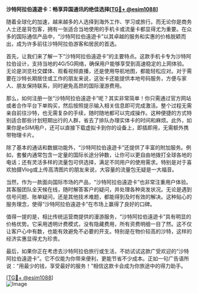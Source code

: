 **沙特阿拉伯遠遊卡：畅享异国通讯的绝佳选择[[TG💪+ @esim1088](https://t.me/s/esim1088)]**

随着全球化的加速，越来越多的人选择到海外工作、学习或旅行。而无论你是商务人士还是背包客，拥有一张适合当地使用的手机卡或流量卡都显得尤为重要。在众多的国际通信产品中，“沙特阿拉伯遠遊卡”以其卓越的服务和实惠的价格脱颖而出，成为许多前往沙特阿拉伯游客和居民的首选。

首先，让我们来了解一下“沙特阿拉伯遠遊卡”的主要特点。这款手机卡专为沙特阿拉伯设计，支持当地的4G/5G网络，确保用户能够享受到高速稳定的上网体验。无论是浏览社交媒体、观看视频直播，还是使用导航地图，都能轻松应对。对于需要在沙特长期居住或工作的朋友来说，这张卡还能提供本地号码服务，方便与家人、朋友保持联系，同时避免高昂的国际漫游费用。

那么，如何注册一张“沙特阿拉伯遠遊卡”呢？其实非常简单！你只需通过官方网站或者合作平台下单购买，然后按照提示输入相关信息即可完成激活。整个过程无需亲自前往沙特，也无需复杂的手续，随时随地都可以完成操作。这种便捷的方式特别适合那些计划短期出行的人群，省去了排队办理实体卡的时间和麻烦。此外，如果你是eSIM用户，还可以直接下载虚拟卡到你的设备上，即插即用，无需额外携带物理卡片。

除了基本的通话和数据功能外，“沙特阿拉伯遠遊卡”还提供了丰富的附加服务。例如，套餐内通常包含一定量的国际长途分钟数，让你可以更自由地拨打全球各地的电话；还有灵活多样的流量包可供选择，满足不同用户的使用需求。特别是对于喜欢拍摄Vlog或上传高清图片的朋友来说，大容量的流量包无疑是一大福音。

当然，作为一款面向国际市场的产品，“沙特阿拉伯遠遊卡”也非常注重用户体验。其客服团队全天候在线，随时解答客户的疑问，并处理各种突发状况。无论是遇到信号问题、账单疑问，还是其他技术难题，都能得到及时有效的解决。这种贴心的服务理念，使得“沙特阿拉伯遠遊卡”在市场上赢得了良好的口碑。

值得一提的是，相比传统运营商提供的漫游服务，“沙特阿拉伯遠遊卡”具有明显的价格优势。它采用透明计费模式，没有隐藏费用，所有资费明细一目了然。这不仅让客户心中有数，也能有效避免不必要的开支。特别是在物价较高的沙特，这样的经济实惠显得尤为珍贵。

最后，如果你正在考虑去沙特阿拉伯旅行或生活，不妨试试这款广受欢迎的“沙特阿拉伯遠遊卡”。它不仅能为你带来便利，更能节省不少成本。正如一句广告语所说：“用最少的钱，享受最好的服务！”相信这款卡会成为你旅途中的得力助手。

[[TG💪+ @esim1088](https://t.me/s/esim1088)]  
![Image](https://i.postimg.cc/4NQfJmqS/Snipaste-2025-05-13-00-14-12.png)